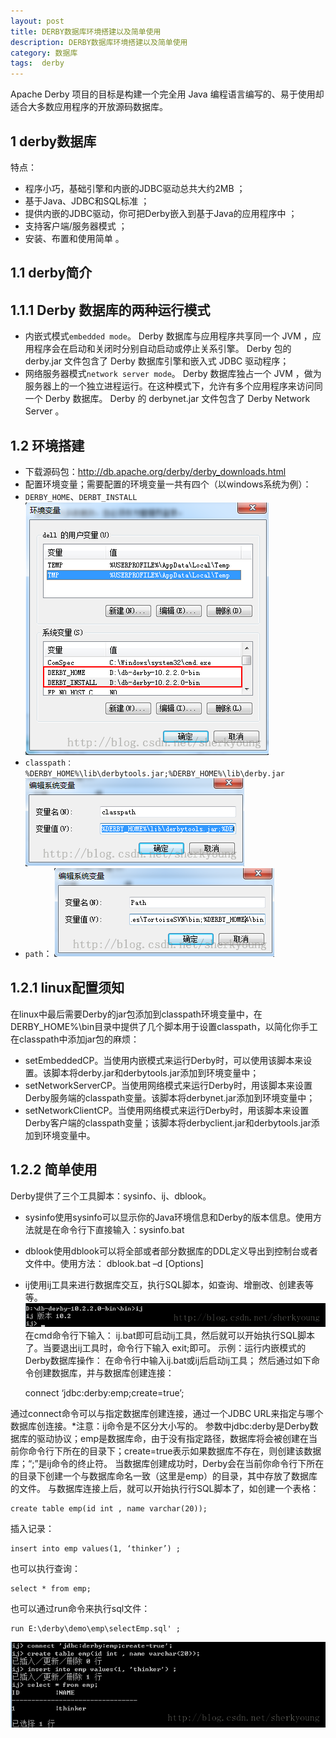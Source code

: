```yaml
---
layout: post
title: DERBY数据库环境搭建以及简单使用
description: DERBY数据库环境搭建以及简单使用
category: 数据库
tags:  derby
---
```


Apache Derby 项目的目标是构建一个完全用 Java 编程语言编写的、易于使用却适合大多数应用程序的开放源码数据库。

## 1 derby数据库

特点：

* 程序小巧，基础引擎和内嵌的JDBC驱动总共大约2MB ；
* 基于Java、JDBC和SQL标准 ；
* 提供内嵌的JDBC驱动，你可把Derby嵌入到基于Java的应用程序中 ；
* 支持客户端/服务器模式 ；
* 安装、布置和使用简单 。

## 1.1 derby简介

## 1.1.1 Derby 数据库的两种运行模式

* 内嵌式模式`embedded mode`。 Derby 数据库与应用程序共享同一个 JVM ，应用程序会在启动和关闭时分别自动启动或停止关系引擎。 Derby 包的 derby.jar 文件包含了 Derby 数据库引擎和嵌入式 JDBC 驱动程序；
* 网络服务器模式`network server mode`。 Derby 数据库独占一个 JVM ，做为服务器上的一个独立进程运行。在这种模式下，允许有多个应用程序来访问同一个 Derby 数据库。 Derby 的 derbynet.jar 文件包含了 Derby Network Server 。
 
## 1.2 环境搭建

* 下载源码包：<a href="http://db.apache.org/derby/derby_downloads.html">http://db.apache.org/derby/derby_downloads.html</a>
* 配置环境变量；需要配置的环境变量一共有四个（以windows系统为例）：
* `DERBY_HOME`、`DERBT_INSTALL`
![](/images/2014-09-09-db-derby/1.png)
* `classpath：%DERBY_HOME%\lib\derbytools.jar;%DERBY_HOME%\lib\derby.jar`
![](/images/2014-09-09-db-derby/2.png)
* `path`：
![](/images/2014-09-09-db-derby/3.png)

## 1.2.1 linux配置须知

在linux中最后需要Derby的jar包添加到classpath环境变量中，在DERBY_HOME%\bin目录中提供了几个脚本用于设置classpath，以简化你手工在classpath中添加jar包的麻烦：

* setEmbeddedCP。当使用内嵌模式来运行Derby时，可以使用该脚本来设置。该脚本将derby.jar和derbytools.jar添加到环境变量中；
* setNetworkServerCP。当使用网络模式来运行Derby时，用该脚本来设置Derby服务端的classpath变量。该脚本将derbynet.jar添加到环境变量中；
* setNetworkClientCP。当使用网络模式来运行Derby时，用该脚本来设置Derby客户端的classpath变量；该脚本将derbyclient.jar和derbytools.jar添加到环境变量中。

## 1.2.2 简单使用

Derby提供了三个工具脚本：sysinfo、ij、dblook。

* sysinfo使用sysinfo可以显示你的Java环境信息和Derby的版本信息。使用方法就是在命令行下直接输入：sysinfo.bat
* dblook使用dblook可以将全部或者部分数据库的DDL定义导出到控制台或者文件中。使用方法： dblook.bat –d <sourceDBUrl> [Options]
* ij使用ij工具来进行数据库交互，执行SQL脚本，如查询、增删改、创建表等等。
![](/images/2014-09-09-db-derby/4.png)
在cmd命令行下输入： ij.bat即可启动ij工具，然后就可以开始执行SQL脚本了。当要退出ij工具时，命令行下输入 exit;即可。
示例：运行内嵌模式的Derby数据库操作：
在命令行中输入ij.bat或ij后启动ij工具；
然后通过如下命令创建数据库，并与数据库创建连接：

	connect ‘jdbc:derby:emp;create=true’;
	
通过connect命令可以与指定数据库创建连接，通过一个JDBC URL来指定与哪个数据库创连接。*注意：ij命令是不区分大小写的。
参数中jdbc:derby是Derby数据库的驱动协议；emp是数据库命，由于没有指定路径，数据库将会被创建在当前你命令行下所在的目录下；create=true表示如果数据库不存在，则创建该数据库；“;”是ij命令的终止符。
当数据库创建成功时，Derby会在当前你命令行下所在的目录下创建一个与数据库命名一致（这里是emp）的目录，其中存放了数据库的文件。 与数据库连接上后，就可以开始执行行SQL脚本了，如创建一个表格： 
	
	create table emp(id int , name varchar(20));
	
插入记录：

	insert into emp values(1, ‘thinker’) ;
	
也可以执行查询： 

	select * from emp;
	
也可以通过run命令来执行sql文件： 
	
	run E:\derby\demo\emp\selectEmp.sql' ;

![](/images/2014-09-09-db-derby/5.png)
